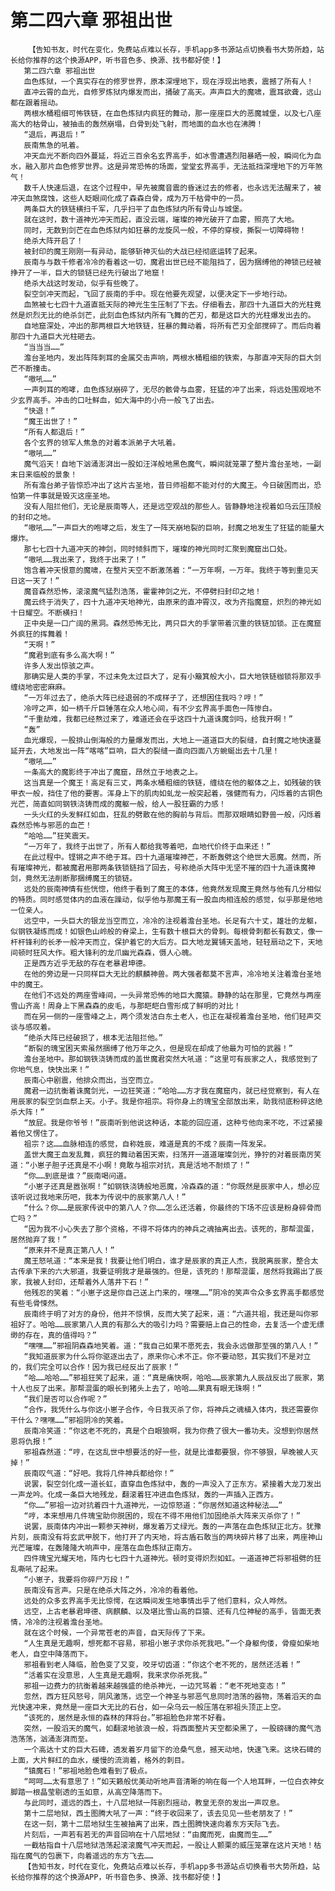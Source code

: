# 第二四六章 邪祖出世
        【告知书友，时代在变化，免费站点难以长存，手机app多书源站点切换看书大势所趋，站长给你推荐的这个换源APP，听书音色多、换源、找书都好使！】
       第二四六章 邪祖出世
       血色炼狱，一个真实存在的修罗世界，原本深埋地下，现在浮现出地表，震撼了所有人！
       直冲云霄的血光，自修罗炼狱内爆发而出，捅破了高天。声声巨大的魔啸，震耳欲聋，远山都在跟着摇动。
       两根水桶粗细可怖铁链，在血色炼狱内疯狂的舞动，那一座座巨大的恶魔城堡，以及七八座高大的枯骨山，被抽击的轰然崩塌，白骨到处飞射，而地面的血水也在沸腾！
       “退后，再退后！”
       辰南焦急的吼着。
       冲天血光不断向四外蔓延，将近三百余名玄界高手，如冰雪遭遇烈阳暴晒一般，瞬间化为血水，融入那片血色修罗世界。这是异常恐怖的场面，堂堂玄界高手，无法抵挡深埋地下的万年煞气！
       数千人快速后退，在这个过程中，早先被魔音震的昏迷过去的修者，也永远无法醒来了，被冲天血煞腐蚀，这些人眨眼间化成了森森白骨，成为万千枯骨中的一员。
       两条巨大的铁链横扫千军，几乎扫平了血色炼狱内所有骨山与城堡。
       就在这时，数十道神光冲天而起，直没云端，璀璨的神光破开了血雾，照亮了大地。
       同时，无数到剑芒在血色炼狱内如狂暴的龙旋风一般，不停的穿梭，撕裂一切障碍物！
       绝杀大阵开启了！
       被封印的魔王刚刚一有异动，能够斩神灭仙的大战已经彻底运转了起来。
       辰南与与数千修者冷冷的看着这一切，魔君出世已经不能阻挡了，因为捆缚他的神锁已经被挣开了一半，巨大的锁链已经先行破出了地窟！
       绝杀大战这时发动，似乎有些晚了。
       裂空剑冲天而起，飞回了辰南的手中。现在他要先观望，以便决定下一步地行动。
       血煞被七七四十九道直抵天际的神光生生压制了下去。仔细看去，那四十九道巨大的光柱竟然是炽烈无比的绝杀剑芒，此刻血色炼狱内所有飞舞的芒刃，都是这巨大的光柱爆发出去的。
       自地窟深处，冲出的那两根巨大地铁链，狂暴的舞动着，将所有芒刃全部搅碎了。而后向着那四十九道巨大光柱砸去。
       “当当当……”
       澹台圣地内，发出阵阵刺耳的金属交击声响，两根水桶粗细的铁索，与那直冲天际的巨大剑芒不断撞击。
       “嗷吼……”
       一声刺耳的咆哮，血色炼狱崩碎了，无尽的骸骨与血雾，狂猛的冲了出来，将远处围观地不少玄界高手。冲击的口吐鲜血，如大海中的小舟一般飞了出去。
       “快退！”
       “魔王出世了！”
       “所有人都退后！”
       各个玄界的领军人焦急的对着本派弟子大吼着。
       “嗷吼……”
       魔气滔天！自地下汹涌澎湃出一股如汪洋般地黑色魔气，瞬间就笼罩了整片澹台圣地，一副末日来临般的景象！
       所有澹台弟子皆惊恐冲出了这片古圣地，昔日师祖都不能对付的大魔王。今日破困而出，恐怕第一件事就是毁灭这座圣地。
       没有人阻拦他们，无论是辰南等人，还是远空观战的那些人。皆静静地注视着如乌云压顶般的封印之地。
       “嗷吼……”一声巨大的咆哮之后，发生了一阵天崩地裂的巨响，封魔之地发生了狂猛的能量大爆炸。
       那七七四十九道冲天的神剑，同时倾斜而下，璀璨的神光同时汇聚到魔窟出口处。
       “嗷吼……我出来了，我终于出来了！”
       饱含着冲天恨意的魔啸，在整片天空不断激荡着：“一万年啊，一万年。我终于等到重见天日这一天了！”
       魔音森然恐怖，滚滚魔气猛烈浩荡，霍霍神剑之光，不停劈扫封印之地！
       魔云终于消失了，四十九道冲天地神光，由原来的直冲霄汉，改为齐指魔窟，炽烈的神光如十日耀空。不断横扫！
       正中央是一口广阔的黑洞。森然恐怖无比，两只巨大的手掌带着沉重的铁链加锁。正在魔窟外疯狂的挥舞着！
       “天啊！”
       “魔君到底有多么高大啊！”
       许多人发出惊骇之声。
       那确实是人类的手掌，不过未免太过巨大了，足有小簸箕般大小，巨大地铁链枷锁将那双手缠绕地密密麻麻。
       “一万年过去了，绝杀大阵已经退弱的不成样子了，还想困住我吗？哼！”
       冷哼之声，如一柄千斤巨锤落在众人地心间，有不少玄界高手面色一阵惨白。
       “千重劫难，我都已经熬过来了，难道还会在乎这四十九道诛魔剑吗，给我开啊！”
       “轰”
       血光爆现，一股排山倒海般的力量爆发而出，大地上一道道巨大的裂缝，自封魔之地快速蔓延开去，大地发出一阵“喀喀”巨响，巨大的裂缝一直向四面八方蜿蜒出去十几里！
       “嗷吼……”
       一条高大的魔影终于冲出了魔窟，昂然立于地表之上。
       这当真是一个魔王！高足有三丈，两条水桶粗细的铁链，缠绕在他的躯体之上，如残破的铁甲衣一般，挡住了他的要害。浑身上下的肌肉如虬龙一般突起着，强健而有力，闪烁着的古铜色光芒，简直如同钢铁浇铸而成的魔躯一般，给人一股狂霸的力感！
       一头火红的头发鲜红如血，狂乱的劈散在他的胸前与背后。而那双眼睛如野兽一般，闪烁着森然恐怖与邪恶的血芒！
       “哈哈……”狂笑震天。
       “一万年了，我终于出世了，所有人都给我等着吧，血地代价终于血来还！”
       在此过程中。铿锵之声不绝于耳。四十九道璀璨神芒，不断轰劈这个绝世大恶魔。然而，所有璀璨神光，都被魔君用那两条铁锁链挡了回去，号称绝杀大阵中无坚不摧的四十九道诛魔神剑，竟然无法削断那捆缚魔王的锁链。
       远处的辰南神情有些恍惚，他终于看到了魔王的本体，他竟然发现魔王竟然与他有几分相似的特质。同时感觉体内的血液在躁动，似乎他与那魔王有一股血肉相连般的感觉，似乎那是他地一位亲人。
       远空中，一头巨大的银龙当空而立，冷冷的注视着澹台圣地。长足有六十丈，雄壮的龙躯，似钢铁凝练而成！如银色山岭般的脊梁上，生有数十根巨大的骨刺。每根骨刺都长有数丈，像一杆杆锋利的长矛一般冲天而立，保护着它的大后方。巨大地龙翼铺天盖地，轻轻扇动之下，天地间顿时狂风大作。粗大锋利的龙爪幽光森森，慑人心魄。
       正是西方近乎无敌的存在老暴君坤德。
       在他的旁边是一只同样巨大无比的麒麟神兽。两大强者都莫不言声，冷冷地关注着澹台圣地中的魔王。
       在他们不远处的两座雪峰间，一头异常恐怖的地巨大魔猿。静静的站在那里，它竟然与两座雪山齐高！周身上下黑森森的皮毛，与那皑皑白雪形成了鲜明的对比！
       而在另一侧的一座雪峰之上，两个须发洁白东土老人，也正在凝视着澹台圣地，他们轻声交谈与感叹着。
       “绝杀大阵已经破损了，根本无法阻拦他。”
       “断裂的瑰宝困天索虽然捆缚了他万年之久，但是现在却成了他最为可怕的武器！”
       澹台圣地中。那如钢铁浇铸而成的盖世魔君突然大吼道：“这里可有辰家之人，我感觉到了你地气息，快快出来！”
       辰南心中剧震，他排众而出，当空而立。
       魔君一边抗衡着诛魔剑光，一边狂笑道：“哈哈……方才我在魔窟内，就已经觉察到，有人在用辰家的裂空剑血祭上天。小子。我是你祖宗。将你身上的瑰宝全部放出来，助我彻底粉碎这绝杀大阵！”
       “放屁。我是你爷爷！”辰南听到他说这种话，本能的回应道，这种亏他向来不吃，不过紧接着他又愣住了。
       祖宗？这……血脉相连的感觉，自称姓辰，难道是真的不成？辰南一阵发呆。
       盖世大魔王血发乱舞，疯狂的舞动着困天索，扫荡开一道道璀璨剑光，狰狞的对着辰南厉笑道：“小崽子胆子还真是不小啊！竟敢与祖宗对抗，真是活地不耐烦了！”
       “你……到底是谁？”辰南喝问道。
       “小崽子还真是嚣张啊！”如钢铁浇铸般地恶魔，冷森森的道：“你既然是辰家中人，想必应该听说过我地来历吧，我本为传说中的辰家第八人！”
       “什么？你……是辰家传说中的第八人？你……怎么还活着，你最终的下场不应该是粉身碎骨而亡吗？”
       “因为我不小心失去了那个资格，不得不将体内的神兵之魂抽离出去。该死的，那帮混蛋，居然抛弃了我！”
       “原来并不是真正第八人！”
       魔王怒吼道：“本来是我！我要让他们明白，谁才是辰家的真正人杰，我脱离辰家，整合太古传承下来的六大邪道，我要证明我才是最强的。但是，该死的！那帮混蛋，居然将我踢出了辰家，我被人封印，还帮着外人落井下石！”
       他残忍的笑着：“小崽子这是你自己送上门来的，嘿嘿……”阴冷的笑声令众多玄界高手都感觉有些毛骨悚然。
       辰南终于明了对方的身份，他并不惊惧，反而大笑了起来，道：“六道共祖，我还是叫你邪祖好了。哈哈……辰家第八人真的有那么大的吸引力吗？需要赔上自己的性命，去复活一个虚无缥缈的存在，真的值得吗？”
       “嘿嘿……”邪祖阴森森地笑着。道：“我自己如果不愿死去，我会永远做那至强的第八人！”
       “我知道辰家为什么将你驱逐出去了，原来你心术不正。你不要动怒，其实我们不是对立的，我们完全可以合作！因为我已经反出了辰家！”
       “哈……哈哈……”邪祖狂笑了起来，道：“真是痛快啊，哈哈……辰家第九人辰战反出了辰家，第十人也反了出来。那帮混蛋的眼长到猪头上去了，哈哈……果真有眼无珠啊！”
       “我们是否可以合作呢？”
       “合作，我凭什么与你这小崽子合作，今日我灭杀了你，将神兵之魂植入体内，我还需要你干什么？嘿嘿……”邪祖阴冷的笑着。
       辰南冷笑道：“你这老不死的，真是个白眼狼啊，我为你费了很大一番功夫。没想到你居然恩将仇报！”
       邪祖森然道：“哼，在这乱世中想要活的好一些，就是比谁都要狠，你不够狠，早晚被人灭掉！”
       辰南叹气道：“好吧。我将几件神兵都给你！”
       说罢，裂空剑化成一道长虹，直穿血色炼狱中，轰的一声没入了正东方。紧接着大龙刀发出一声龙吟。化成一条巨大地残龙，翻滚着狂冲进血色炼狱，轰的一声插入正西方。
       “你……”邪祖一边对抗着四十九道神光，一边惊怒道：“你居然知道这种秘法……”
       “哼，本来想用几件瑰宝助你脱困的，现在不得不用他们加固绝杀大阵来灭杀你了！”
       说罢，辰南体内冲出一颗参天神树，爆发着万丈绿光。轰的一声落在血色炼狱正北方。犹豫片刻，辰南没有将玄武甲脱下，他打开了内天地，将古盾石敢当的两块碎片移了出来，两座神山光芒璀璨，在轰隆隆大响声中，座落在血色炼狱正南方。
       四件瑰宝光耀天地，阵内七七四十九道神光。顿时变得炽烈如虹。一道道神芒将邪祖劈的狂乱嘶吼了起来。
       “小崽子，我要将你碎尸万段！”
       辰南没有言声。只是在绝杀大阵之外，冷冷的看着他。
       远处的众多玄界高手无比惊愕，在这瞬间发生地事情出乎了他们意料，众人哗然。
       远空，上古老暴君坤德、病麒麟、以及堪比雪山高的巨猿、还有几位神秘的高手，皆面无表情，冷冷的注视着澹台圣地。
       就在这个时候，一个异常苍老的声音，自天际传了下来。
       “人生真是无趣啊，想死都不容易，邪祖小崽子求你杀死我吧。”一个身躯佝偻，骨瘦如柴地老人，自空中降落而下。
       邪祖看到老人降临，脸色变了又变，咬牙切齿道：“你这个老不死的，居然还活着！”
       “活着实在没意思，人生真是无趣啊，我来求你杀死我。”
       邪祖一边费力的抗衡着越来越强盛的绝杀神光，一边咒骂着：“老不死地变态！”
       忽然，西方狂风怒号，阴风激荡，远空一个神圣与邪恶气息同时浩荡的器物，荡着滔天的血光快速冲来，竟然是一座巨大无比的石台，如一朵乌云一般压落在邪祖头顶正上空。
       “该死的，居然是永恒的森林的拜将台。”邪祖脸色非常不好看。
       突然，一股滔天的魔气，如翻滚地骇浪一般，将西面整片天空都染黑了，一股磅礴的魔气浩浩荡荡，汹涌澎湃而至。
       一个高达十丈的巨大石碑，透发着岁月留下的沧桑气息，撼天动地，快速飞来。这块石碑的上面，大片鲜红的血水，缓慢的流淌着，格外的刺目。
       “镇魔石！”邪祖地脸色难看到了极点。
       “呵呵……太有意思了！”如天籁般优美动听地声音清晰的响在每一个人地耳畔，一位白衣神女脚踏一根晶莹剔透的玉如意，从高空降落而下。
       与此同时，遥远的西土，十八层地狱一阵剧烈摇动，教皇无奈的发出一声叹息。
       第十二层地狱，西土图腾大吼了一声：“终于收回来了，该去见见一些老朋友了！”
       在这一刻，第十二层地狱生生被抽离了出来，西土图腾快速向着东方天际飞去。
       片刻后，一声若有若无的声音回响在十八层地狱：“由魔而死，由魔而生……”
       一截枯指自十八层地狱浩荡起滚滚魔气冲天而起，一股让人颤栗的威压笼罩在这片天地！枯指在魔气的包裹下，向着遥远的东方飞去……
       【告知书友，时代在变化，免费站点难以长存，手机app多书源站点切换看书大势所趋，站长给你推荐的这个换源APP，听书音色多、换源、找书都好使！】